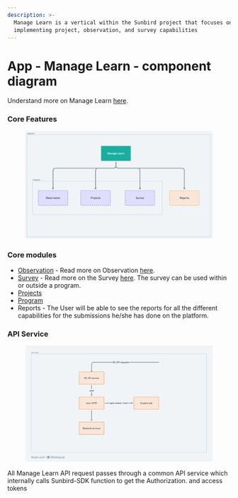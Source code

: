 ```yaml
---
description: >-
  Manage Learn is a vertical within the Sunbird project that focuses on
  implementing project, observation, and survey capabilities
---
```


# App - Manage Learn - component diagram

Understand more on Manage Learn [here](https://ed.sunbird.org/misc/templates-1/overview/what-is-manage-learn).

### Core Features

<figure><img src="../../../.gitbook/assets/8cb8ac72-0dde-4124-aeb8-0b603bdcbc50.png" alt=""><figcaption></figcaption></figure>

### Core modules

* [Observation](observation-and-survey.md) - Read more on Observation [here](https://ed.sunbird.org/misc/templates-1/overview/what-is-observation).
* [Survey](observation-and-survey.md) - Read more on the Survey [here](https://ed.sunbird.org/misc/templates-1/overview/what-is-a-survey). The survey can be used within or outside a program.
* [Projects](projects.md)
* [Program](https://app.gitbook.com/o/-Mi9QwJlsfb7xuxTBc0J/s/-MkgPDmvKwE\_DgYJbvPS/\~/changes/892/development-resources/misc-pages/app-manage-learn-component-diagram/program)
* Reports - The User will be able to see the reports for all the different capabilities for the submissions he/she has done on the platform.

### API Service

<figure><img src="../../../.gitbook/assets/4fe98869-b324-44a5-87b5-34e7496af635.png" alt=""><figcaption></figcaption></figure>

All Manage Learn API request passes through a common API service which internally calls Sunbird-SDK function to get the Authorization. and access tokens
